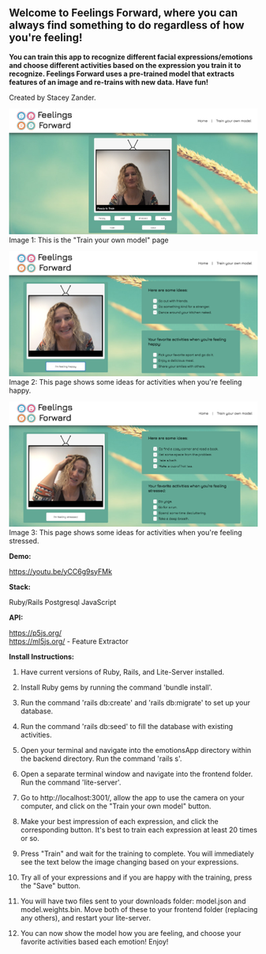 ## Welcome to Feelings Forward, where you can always find something to do regardless of how you're feeling!
**You can train this app to recognize different facial expressions/emotions and choose different activities based on the expression you train it to recognize. Feelings Forward uses a pre-trained model that extracts features of an image and re-trains with new data. Have fun!**

Created by Stacey Zander.
  
![background](/1.png)
Image 1: This is the "Train your own model" page
  
  
![background](/2.png)
Image 2: This page shows some ideas for activities when you're feeling happy.
  
  
![background](/3.png)
Image 3: This page shows some ideas for activities when you're feeling stressed.
  
  
**Demo:**

https://youtu.be/yCC6g9syFMk

**Stack:**

Ruby/Rails
Postgresql
JavaScript

**API:**

https://p5js.org/  
https://ml5js.org/ - Feature Extractor 


**Install Instructions:**

1. Have current versions of Ruby, Rails, and Lite-Server installed.

2. Install Ruby gems by running the command 'bundle install'.

3. Run the command 'rails db:create' and 'rails db:migrate' to set up your database.

4. Run the command 'rails db:seed' to fill the database with existing activities.

5. Open your terminal and navigate into the emotionsApp directory within the backend directory. Run the command 'rails s'.

6. Open a separate terminal window and navigate into the frontend folder. Run the command 'lite-server'.

7. Go to http://localhost:3001/, allow the app to use the camera on your computer, and click on the "Train your own model" button.

8. Make your best impression of each expression, and click the corresponding button. It's best to train each expression at least 20 times or so.

9. Press "Train" and wait for the training to complete. You will immediately see the text below the image changing based on your expressions.

10. Try all of your expressions and if you are happy with the training, press the "Save" button.

11. You will have two files sent to your downloads folder: model.json and model.weights.bin. Move both of these to your frontend folder (replacing any others), and restart your lite-server.

12. You can now show the model how you are feeling, and choose your favorite activities based each emotion! Enjoy!
